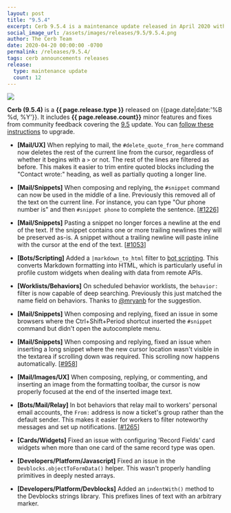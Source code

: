 ```yaml
---
layout: post
title: "9.5.4"
excerpt: Cerb 9.5.4 is a maintenance update released in April 2020 with 12 minor features and fixes from community feedback.
social_image_url: /assets/images/releases/9.5/9.5.4.png
author: The Cerb Team
date: 2020-04-20 00:00:00 -0700
permalink: /releases/9.5.4/
tags: cerb announcements releases
release:
  type: maintenance update
  count: 12
---
```


<div class="cerb-screenshot">
<img src="{{page.social_image_url}}" class="screenshot" style="max-width:500px;">
</div>

**Cerb (9.5.4)** is a **{{ page.release.type }}** released on {{page.date|date:'%B %d, %Y'}}. It includes **{{ page.release.count}}** minor features and fixes from community feedback covering the [9.5](/releases/9.5/) update.  You can [follow these instructions](/docs/upgrading/) to upgrade.

* **[Mail/UX]** When replying to mail, the `#delete_quote_from_here` command now deletes the rest of the current line from the cursor, regardless of whether it begins with a `>` or not. The rest of the lines are filtered as before. This makes it easier to trim entire quoted blocks including the "Contact wrote:" heading, as well as partially quoting a longer line.

* **[Mail/Snippets]** When composing and replying, the `#snippet` command can now be used in the middle of a line. Previously this removed all of the text on the current line. For instance, you can type "Our phone number is" and then `#snippet phone` to complete the sentence. [[#1226](https://github.com/jstanden/cerb/issues/1226)]

* **[Mail/Snippets]** Pasting a snippet no longer forces a newline at the end of the text. If the snippet contains one or more trailing newlines they will be preserved as-is. A snippet without a trailing newline will paste inline with the cursor at the end of the text. [[#1053](https://github.com/jstanden/cerb/issues/1053)]

* **[Bots/Scripting]** Added a `|markdown_to_html` filter to [bot scripting](/docs/bots/scripting/). This converts Markdown formatting into HTML, which is particularly useful in profile custom widgets when dealing with data from remote APIs.

* **[Worklists/Behaviors]** On scheduled behavior worklists, the `behavior:` filter is now capable of deep searching. Previously this just matched the name field on behaviors. Thanks to [@mryanb](https://github.com/mryanb) for the suggestion.

* **[Mail/Snippets]** When composing and replying, fixed an issue in some browsers where the Ctrl+Shift+Period shortcut inserted the `#snippet` command but didn't open the autocomplete menu.

* **[Mail/Snippets]** When composing and replying, fixed an issue when inserting a long snippet where the new cursor location wasn't visible in the textarea if scrolling down was required. This scrolling now happens automatically. [[#958](https://github.com/jstanden/cerb/issues/958)]

* **[Mail/Images/UX]** When composing, replying, or commenting, and inserting an image from the formatting toolbar, the cursor is now properly focused at the end of the inserted image text.

* **[Bots/Mail/Relay]** In bot behaviors that relay mail to workers' personal email accounts, the `From:` address is now a ticket's group rather than the default sender. This makes it easier for workers to filter noteworthy messages and set up notifications. [[#1265](https://github.com/jstanden/cerb/issues/1265)]

* **[Cards/Widgets]** Fixed an issue with configuring 'Record Fields' card widgets when more than one card of the same record type was open.

* **[Developers/Platform/Javascript]** Fixed an issue in the `Devblocks.objectToFormData()` helper. This wasn't properly handling primitives in deeply nested arrays.

* **[Developers/Platform/Devblocks]** Added an `indentWith()` method to the Devblocks strings library. This prefixes lines of text with an arbitrary marker.

